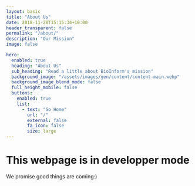 ```yaml
---
layout: basic
title: "About Us"
date: 2018-11-28T15:15:34+10:00
header_transparent: false
permalink: "/about/"
description: "Our Mission"
image: false

hero:
  enabled: true
  heading: "About Us"
  sub_heading: "Read a little about BioInform's mission"
  background_image: "/assets/images/gen/content/content-main.webp"
  background_image_blend_mode: false
  full_height_mobile: false
  buttons:
    enabled: true
    list:
      - text: "Go Home"
        url: "/"
        external: false
        fa_icon: false
        size: large
---
```

# This webpage is in developper mode

We promise good things are coming:)
